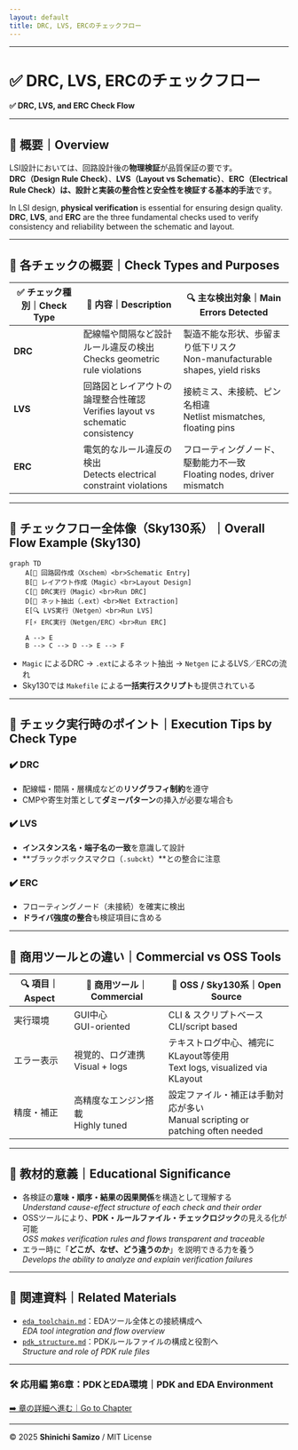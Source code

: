 ```yaml
---
layout: default
title: DRC, LVS, ERCのチェックフロー
---
```


---

# ✅ DRC, LVS, ERCのチェックフロー  
**✅ DRC, LVS, and ERC Check Flow**

---

## 📘 概要｜Overview

LSI設計においては、回路設計後の**物理検証**が品質保証の要です。  
**DRC（Design Rule Check）**、**LVS（Layout vs Schematic）**、**ERC（Electrical Rule Check）**は、設計と実装の**整合性と安全性を検証する基本的手法**です。

In LSI design, **physical verification** is essential for ensuring design quality.  
**DRC**, **LVS**, and **ERC** are the three fundamental checks used to verify consistency and reliability between the schematic and layout.

---

## 🧪 各チェックの概要｜Check Types and Purposes

| ✅ **チェック種別｜Check Type** | 📘 **内容｜Description** | 🔍 **主な検出対象｜Main Errors Detected** |
|-----------------------------|--------------------------|--------------------------------|
| **DRC** | 配線幅や間隔など設計ルール違反の検出<br>Checks geometric rule violations | 製造不能な形状、歩留まり低下リスク<br>Non-manufacturable shapes, yield risks |
| **LVS** | 回路図とレイアウトの論理整合性確認<br>Verifies layout vs schematic consistency | 接続ミス、未接続、ピン名相違<br>Netlist mismatches, floating pins |
| **ERC** | 電気的なルール違反の検出<br>Detects electrical constraint violations | フローティングノード、駆動能力不一致<br>Floating nodes, driver mismatch |

---

## 🔁 チェックフロー全体像（Sky130系）｜Overall Flow Example (Sky130)

```mermaid
graph TD
    A[📘 回路図作成（Xschem）<br>Schematic Entry]
    B[📐 レイアウト作成（Magic）<br>Layout Design]
    C[🧪 DRC実行（Magic）<br>Run DRC]
    D[📎 ネット抽出（.ext）<br>Net Extraction]
    E[🔍 LVS実行（Netgen）<br>Run LVS]
    F[⚡ ERC実行（Netgen/ERC）<br>Run ERC]

    A --> E
    B --> C --> D --> E --> F
```

- `Magic` によるDRC → `.ext`によるネット抽出 → `Netgen` によるLVS／ERCの流れ  
- Sky130では `Makefile` による**一括実行スクリプト**も提供されている

---

## 🧩 チェック実行時のポイント｜Execution Tips by Check Type

### ✔️ **DRC**
- 配線幅・間隔・層構成などの**リソグラフィ制約**を遵守  
- CMPや寄生対策として**ダミーパターン**の挿入が必要な場合も

### ✔️ **LVS**
- **インスタンス名・端子名の一致**を意識して設計  
- **ブラックボックスマクロ（`.subckt`）**との整合に注意

### ✔️ **ERC**
- フローティングノード（未接続）を確実に検出  
- **ドライバ強度の整合**も検証項目に含める

---

## 🧰 商用ツールとの違い｜Commercial vs OSS Tools

| 🔍 **項目｜Aspect** | 💼 **商用ツール｜Commercial** | 🧪 **OSS / Sky130系｜Open Source** |
|---------------------|------------------------------|------------------------------------|
| 実行環境 | GUI中心<br>GUI-oriented | CLI & スクリプトベース<br>CLI/script based |
| エラー表示 | 視覚的、ログ連携<br>Visual + logs | テキストログ中心、補完にKLayout等使用<br>Text logs, visualized via KLayout |
| 精度・補正 | 高精度なエンジン搭載<br>Highly tuned | 設定ファイル・補正は手動対応が多い<br>Manual scripting or patching often needed |

---

## 🎯 教材的意義｜Educational Significance

- 各検証の**意味・順序・結果の因果関係**を構造として理解する  
  *Understand cause-effect structure of each check and their order*
- OSSツールにより、**PDK・ルールファイル・チェックロジック**の見える化が可能  
  *OSS makes verification rules and flows transparent and traceable*
- エラー時に「**どこが、なぜ、どう違うのか**」を説明できる力を養う  
  *Develops the ability to analyze and explain verification failures*

---

## 🔗 関連資料｜Related Materials

- [`eda_toolchain.md`](./eda_toolchain.md)：EDAツール全体との接続構成へ  
  *EDA tool integration and flow overview*
- [`pdk_structure.md`](./pdk_structure.md)：PDKルールファイルの構成と役割へ  
  *Structure and role of PDK rule files*

---

### 🛠️ 応用編 第6章：PDKとEDA環境｜PDK and EDA Environment  
[➡️ 章の詳細へ進む｜Go to Chapter](./README.md)

---

© 2025 **Shinichi Samizo** / MIT License
